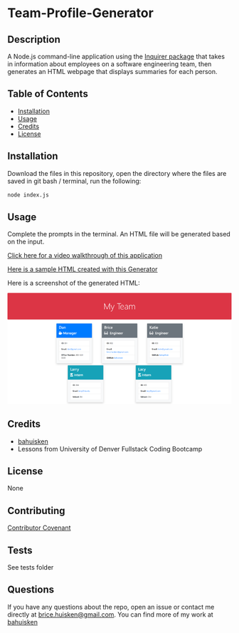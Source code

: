 # Team-Profile-Generator

## Description

A Node.js command-line application using the [Inquirer package](https://www.npmjs.com/package/inquirer) that takes in information about employees on a software engineering team, then generates an HTML webpage that displays summaries for each person.

## Table of Contents

* [Installation](#installation)
* [Usage](#usage)
* [Credits](#credits)
* [License](#license)

## Installation

Download the files in this repository, open the directory where the files are saved in git bash / terminal, run the following:

```bash
node index.js
```

## Usage

Complete the prompts in the terminal. An HTML file will be generated based on the input. 

[Click here for a video walkthrough of this application](https://drive.google.com/file/d/1ffXpBk-CghKY-HgK6kylkuwnaelzOLwZ/view?usp=sharing)

[Here is a sample HTML created with this Generator](.dist/se-team.html)

Here is a screenshot of the generated HTML:

![Screenshot](./assets/images/10-object-oriented-programming-homework-demo.png)



## Credits

* [bahuisken](https://github.com/bahuisken/)
* Lessons from University of Denver Fullstack Coding Bootcamp

## License

None

## Contributing

[Contributor Covenant](https://www.contributor-covenant.org/)

## Tests

See tests folder

## Questions

If you have any questions about the repo, open an issue or contact me directly at [brice.huisken@gmail.com](mailto:brice.huisken@gmail.com). You can find more of my work at [bahuisken](https://github.com/bahuisken/)